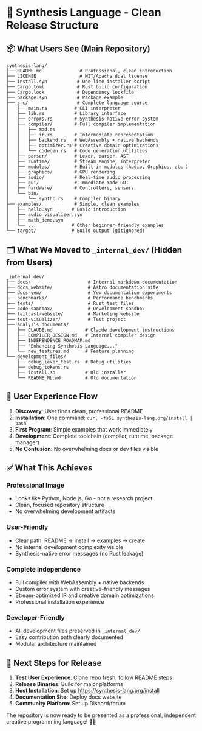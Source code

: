# 🚀 Synthesis Language - Clean Release Structure

## 📦 What Users See (Main Repository)

```
synthesis-lang/
├── README.md              # Professional, clean introduction
├── LICENSE                # MIT/Apache dual license  
├── install.syn           # One-line installer script
├── Cargo.toml            # Rust build configuration
├── Cargo.lock            # Dependency lockfile
├── package.syn           # Package example
├── src/                  # Complete language source
│   ├── main.rs          # CLI interpreter
│   ├── lib.rs           # Library interface
│   ├── errors.rs        # Synthesis-native error system
│   ├── compiler/        # Full compiler implementation
│   │   ├── mod.rs
│   │   ├── ir.rs        # Intermediate representation
│   │   ├── backend.rs   # WebAssembly + native backends
│   │   ├── optimizer.rs # Creative domain optimizations
│   │   └── codegen.rs   # Code generation utilities
│   ├── parser/          # Lexer, parser, AST
│   ├── runtime/         # Stream engine, interpreter
│   ├── modules/         # Built-in modules (Audio, Graphics, etc.)
│   ├── graphics/        # GPU rendering
│   ├── audio/           # Real-time audio processing
│   ├── gui/             # Immediate-mode GUI
│   ├── hardware/        # Controllers, sensors
│   └── bin/
│       └── synthc.rs    # Compiler binary
├── examples/            # Simple, clean examples
│   ├── hello.syn       # Basic introduction
│   ├── audio_visualizer.syn
│   ├── math_demo.syn
│   └── ...             # Other beginner-friendly examples
└── target/             # Build output (gitignored)
```

## 🗂️ What We Moved to `_internal_dev/` (Hidden from Users)

```
_internal_dev/
├── docs/                     # Internal markdown documentation
├── docs_website/             # Astro documentation site
├── docs-yew/                 # Yew documentation experiments
├── benchmarks/               # Performance benchmarks
├── tests/                    # Rust test files  
├── code-sandbox/             # Development sandbox
├── tailcast-website/         # Marketing website
├── test-visualizer/          # Test project
├── analysis_documents/
│   ├── CLAUDE.md            # Claude development instructions
│   ├── COMPILER_DESIGN.md   # Internal compiler design
│   ├── INDEPENDENCE_ROADMAP.md
│   ├── "Enhancing Synthesis Language..."
│   └── new_features.md      # Feature planning
└── development_files/
    ├── debug_lexer_test.rs  # Debug utilities
    ├── debug_tokens.rs
    ├── install.sh           # Old installer
    └── README_NL.md         # Old documentation
```

## 🎯 User Experience Flow

1. **Discovery**: User finds clean, professional README
2. **Installation**: One command: `curl -fsSL synthesis-lang.org/install | bash`
3. **First Program**: Simple examples that work immediately
4. **Development**: Complete toolchain (compiler, runtime, package manager)
5. **No Confusion**: No overwhelming docs or dev files visible

## ✅ What This Achieves

### **Professional Image**
- Looks like Python, Node.js, Go - not a research project
- Clean, focused repository structure
- No overwhelming development artifacts

### **User-Friendly**
- Clear path: README → install → examples → create
- No internal development complexity visible
- Synthesis-native error messages (no Rust leakage)

### **Complete Independence** 
- Full compiler with WebAssembly + native backends
- Custom error system with creative-friendly messages
- Stream-optimized IR and creative domain optimizations
- Professional installation experience

### **Developer-Friendly**
- All development files preserved in `_internal_dev/`
- Easy contribution path clearly documented
- Modular architecture maintained

## 🚀 Next Steps for Release

1. **Test User Experience**: Clone repo fresh, follow README steps
2. **Release Binaries**: Build for major platforms
3. **Host Installation**: Set up https://synthesis-lang.org/install
4. **Documentation Site**: Deploy docs website
5. **Community Platform**: Set up Discord/forum

The repository is now ready to be presented as a professional, independent creative programming language! 🎨✨
